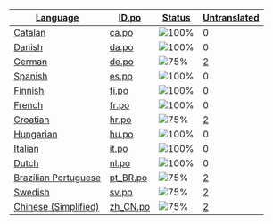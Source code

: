 <table>
  <thead>
    <tr>
      <th>
        <a href="#" id="language">Language</a>
      </th>
      <th>
        <a href="#" id="idpo">ID.po</a>
      </th>
      <th>
        <a href="#" id="status">Status</a>
      </th>
      <th>
        <a href="#" id="untranslated">Untranslated</a>
      </th>
    </tr>
  </thead>
  <tbody>
    <tr>
      <td class="language" data-value="Catalan">
        <a href="ca.md">Catalan</a>
      </td>
      <td class="idpo" data-value="ca">
        <a href="https://github.com/linuxmint/cinnamon-spices-applets/blob/master/restart-cinnamon%40kolle/files/restart-cinnamon%40kolle/po/ca.po">ca.po</a>
      </td>
      <td class="status" data-value="100">
        <img src="https://progress-bar.dev/100" alt="100%" />
      </td>
      <td class="untranslated" data-value="0">
        0
      </td>
    </tr>
    <tr>
      <td class="language" data-value="Danish">
        <a href="da.md">Danish</a>
      </td>
      <td class="idpo" data-value="da">
        <a href="https://github.com/linuxmint/cinnamon-spices-applets/blob/master/restart-cinnamon%40kolle/files/restart-cinnamon%40kolle/po/da.po">da.po</a>
      </td>
      <td class="status" data-value="100">
        <img src="https://progress-bar.dev/100" alt="100%" />
      </td>
      <td class="untranslated" data-value="0">
        0
      </td>
    </tr>
    <tr>
      <td class="language" data-value="German">
        <a href="de.md">German</a>
      </td>
      <td class="idpo" data-value="de">
        <a href="https://github.com/linuxmint/cinnamon-spices-applets/blob/master/restart-cinnamon%40kolle/files/restart-cinnamon%40kolle/po/de.po">de.po</a>
      </td>
      <td class="status" data-value="75">
        <img src="https://progress-bar.dev/75" alt="75%" />
      </td>
      <td class="untranslated" data-value="2">
        <a href="../po/restart-cinnamon@kolle/_de.po">2</a>
      </td>
    </tr>
    <tr>
      <td class="language" data-value="Spanish">
        <a href="es.md">Spanish</a>
      </td>
      <td class="idpo" data-value="es">
        <a href="https://github.com/linuxmint/cinnamon-spices-applets/blob/master/restart-cinnamon%40kolle/files/restart-cinnamon%40kolle/po/es.po">es.po</a>
      </td>
      <td class="status" data-value="100">
        <img src="https://progress-bar.dev/100" alt="100%" />
      </td>
      <td class="untranslated" data-value="0">
        0
      </td>
    </tr>
    <tr>
      <td class="language" data-value="Finnish">
        <a href="fi.md">Finnish</a>
      </td>
      <td class="idpo" data-value="fi">
        <a href="https://github.com/linuxmint/cinnamon-spices-applets/blob/master/restart-cinnamon%40kolle/files/restart-cinnamon%40kolle/po/fi.po">fi.po</a>
      </td>
      <td class="status" data-value="100">
        <img src="https://progress-bar.dev/100" alt="100%" />
      </td>
      <td class="untranslated" data-value="0">
        0
      </td>
    </tr>
    <tr>
      <td class="language" data-value="French">
        <a href="fr.md">French</a>
      </td>
      <td class="idpo" data-value="fr">
        <a href="https://github.com/linuxmint/cinnamon-spices-applets/blob/master/restart-cinnamon%40kolle/files/restart-cinnamon%40kolle/po/fr.po">fr.po</a>
      </td>
      <td class="status" data-value="100">
        <img src="https://progress-bar.dev/100" alt="100%" />
      </td>
      <td class="untranslated" data-value="0">
        0
      </td>
    </tr>
    <tr>
      <td class="language" data-value="Croatian">
        <a href="hr.md">Croatian</a>
      </td>
      <td class="idpo" data-value="hr">
        <a href="https://github.com/linuxmint/cinnamon-spices-applets/blob/master/restart-cinnamon%40kolle/files/restart-cinnamon%40kolle/po/hr.po">hr.po</a>
      </td>
      <td class="status" data-value="75">
        <img src="https://progress-bar.dev/75" alt="75%" />
      </td>
      <td class="untranslated" data-value="2">
        <a href="../po/restart-cinnamon@kolle/_hr.po">2</a>
      </td>
    </tr>
    <tr>
      <td class="language" data-value="Hungarian">
        <a href="hu.md">Hungarian</a>
      </td>
      <td class="idpo" data-value="hu">
        <a href="https://github.com/linuxmint/cinnamon-spices-applets/blob/master/restart-cinnamon%40kolle/files/restart-cinnamon%40kolle/po/hu.po">hu.po</a>
      </td>
      <td class="status" data-value="100">
        <img src="https://progress-bar.dev/100" alt="100%" />
      </td>
      <td class="untranslated" data-value="0">
        0
      </td>
    </tr>
    <tr>
      <td class="language" data-value="Italian">
        <a href="it.md">Italian</a>
      </td>
      <td class="idpo" data-value="it">
        <a href="https://github.com/linuxmint/cinnamon-spices-applets/blob/master/restart-cinnamon%40kolle/files/restart-cinnamon%40kolle/po/it.po">it.po</a>
      </td>
      <td class="status" data-value="100">
        <img src="https://progress-bar.dev/100" alt="100%" />
      </td>
      <td class="untranslated" data-value="0">
        0
      </td>
    </tr>
    <tr>
      <td class="language" data-value="Dutch">
        <a href="nl.md">Dutch</a>
      </td>
      <td class="idpo" data-value="nl">
        <a href="https://github.com/linuxmint/cinnamon-spices-applets/blob/master/restart-cinnamon%40kolle/files/restart-cinnamon%40kolle/po/nl.po">nl.po</a>
      </td>
      <td class="status" data-value="100">
        <img src="https://progress-bar.dev/100" alt="100%" />
      </td>
      <td class="untranslated" data-value="0">
        0
      </td>
    </tr>
    <tr>
      <td class="language" data-value="Brazilian Portuguese">
        <a href="pt_BR.md">Brazilian Portuguese</a>
      </td>
      <td class="idpo" data-value="pt_BR">
        <a href="https://github.com/linuxmint/cinnamon-spices-applets/blob/master/restart-cinnamon%40kolle/files/restart-cinnamon%40kolle/po/pt_BR.po">pt_BR.po</a>
      </td>
      <td class="status" data-value="75">
        <img src="https://progress-bar.dev/75" alt="75%" />
      </td>
      <td class="untranslated" data-value="2">
        <a href="../po/restart-cinnamon@kolle/_pt_BR.po">2</a>
      </td>
    </tr>
    <tr>
      <td class="language" data-value="Swedish">
        <a href="sv.md">Swedish</a>
      </td>
      <td class="idpo" data-value="sv">
        <a href="https://github.com/linuxmint/cinnamon-spices-applets/blob/master/restart-cinnamon%40kolle/files/restart-cinnamon%40kolle/po/sv.po">sv.po</a>
      </td>
      <td class="status" data-value="75">
        <img src="https://progress-bar.dev/75" alt="75%" />
      </td>
      <td class="untranslated" data-value="2">
        <a href="../po/restart-cinnamon@kolle/_sv.po">2</a>
      </td>
    </tr>
    <tr>
      <td class="language" data-value="Chinese (Simplified)">
        <a href="zh_CN.md">Chinese (Simplified)</a>
      </td>
      <td class="idpo" data-value="zh_CN">
        <a href="https://github.com/linuxmint/cinnamon-spices-applets/blob/master/restart-cinnamon%40kolle/files/restart-cinnamon%40kolle/po/zh_CN.po">zh_CN.po</a>
      </td>
      <td class="status" data-value="75">
        <img src="https://progress-bar.dev/75" alt="75%" />
      </td>
      <td class="untranslated" data-value="2">
        <a href="../po/restart-cinnamon@kolle/_zh_CN.po">2</a>
      </td>
    </tr>
  </tbody>
</table>

